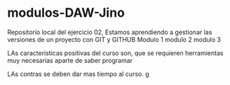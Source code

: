 # modulos-DAW-Jino
 Repositorio local del ejercicio 02, Estamos aprendiendo a gestionar las versiones de un proyecto con GIT y GITHUB
Modulo 1
modulo 2
modulo 3

LAs caracteristicas positivas del curso son, que se requieren herramientas muy necesarias aparte de saber programar

LAs contras se deben dar mas tiempo al curso.
g

